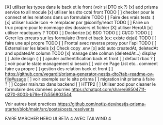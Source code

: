 [X] utiliser les types dans le back et le front
(voir si DTO ok ?)
[x] add prisma service to all module
[x] utiliser les dto coté front
TODO [ ] checker pour le connect et les relations dans un formulaire
TODO [ ] Faire des vrais tests :)
[x] utiliser lucide Icon -> remplacer par @iconify/react
TODO [ ] Faire un truc propre pour le nommage des dossiers et fichier
[X] utiliser HeroUi
[x] utiliser reactquery ?
TODO [ ] Dockerize
[x] BDD
TODO [ ] CI/CD
TODO [ ] Gerer les erreurs sur les formulaire (front et back (ex: existe deja))
TODO [ ] faire une api propre
TODO [ ] Frontal avec reverse proxy pour l'api
TODO [ ] Externaliser les labels
[x] Check copy .env
[x] add auto createdAt, deletedAt and updatedAt column
TODO [x] manage date colmun (deletedAt...) display
[ ] Jolie design :)
[ ] ajouter authentification back et front
[ ] default rbac ?
[ ] voir pour le state management si besoin
[ ] voir en Page List etc.. comment faire ça propre
[ ] gestion des relation back et front
[ ] https://github.com/vegardit/prisma-generator-nestjs-dto?tab=readme-ov-file#usage
[ ] voir exemple sur le site prisma
[ ] migration init prisma à faire ?
[ ] Copier main.tsx dans backend
[ ] HTTP2
[ ] Utiliser zod pour cleaner le formulaire des données pourries
https://chatgpt.com/share/6850471f-d270-8003-b79e-f7c556803544

Voir autres best practices
https://github.com/notiz-dev/nestjs-prisma-starter/blob/main/src/posts/posts.resolver.ts

FAIRE MARCHER HERO UI BETA 4 AVEC TAILWIND 4
